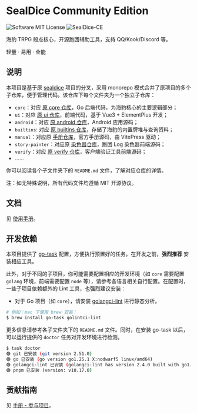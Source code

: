 # SealDice Community Edition

![Software MIT License](https://img.shields.io/badge/license-MIT-brightgreen.svg?style=flat-square)
![SealDice-CE](https://img.shields.io/badge/SealDice--CE-blue)

海豹 TRPG 骰点核心，开源跑团辅助工具，支持 QQ/Kook/Discord 等。

轻量 · 易用 · 全能

## 说明

本项目是基于原 [sealdice](https://github.com/sealdice/sealdice-core) 项目的分叉，采用 monorepo 模式合并了原项目的多个子仓库，便于管理代码。该仓库下每个文件夹为一个独立子仓库：

- `core`：对应 [原 core 仓库](https://github.com/sealdice/sealdice-core)，Go 后端代码，为海豹核心的主要逻辑部分；
- `ui`：对应 [原 ui 仓库](https://github.com/sealdice/sealdice-ui)，前端代码，基于 Vue3 + ElementPlus 开发；
- `android`：对应 [原 android 仓库](https://github.com/sealdice/sealdice-android)，Android 应用源码；
- `builtins`: 对应 [原 builtins 仓库](https://github.com/sealdice/sealdice-builtins)，存储了海豹的内置牌堆与查询资料；
- `manual`：对应原 [手册仓库](https://github.com/sealdice/sealdice-manual-next)，官方手册源码，由 VitePress 驱动；
- `story-painter`：对应原 [染色器仓库](https://github.com/sealdice/story-painter)，跑团 Log 染色器前端源码；
- `verify`：对应 [原 verify 仓库](https://github.com/sealdice/sealdice-verify)，客户端验证工具前端源码；
- ……

你可以阅读各个子文件夹下的 `README.md` 文件，了解对应仓库的详情。

注：如无特殊说明，所有代码文件均遵循 MIT 开源协议。

## 文档

见 [使用手册](https://sealdice-ce.github.io/sealdice-ce/)。

## 开发依赖

本项目提供了 [go-task](https://taskfile.dev/installation) 配置，方便执行预置好的任务。在开发之前，**强烈推荐** 安装相应工具。

此外，对于不同的子项目，你可能需要配置相应的开发环境（如 `core` 需要配置 `golang` 环境，前端需要配置 `node` 等），请参考各语言相关自行配置。在配置时，一些子项目依赖额外的 Lint 工具，也强烈建议安装：

- 对于 Go 项目（如 `core`），请安装 [golangci-lint]((https://golangci-lint.run/welcome/install/#local-installation)) 进行静态分析。

```bash
# 例如：mac 下使用 brew 安装：
$ brew install go-task golintci-lint
```

更多信息请参考各子文件夹下的 `README.md` 文件。同时，在安装 go-task 以后，可以运行提供的 `doctor` 任务对开发环境进行检测。

```bash
$ task doctor
🟢 git 已安装 (git version 2.51.0)
🟢 go 已安装 (go version go1.25.1 X:nodwarf5 linux/amd64)
🟢 golangci-lint 已安装 (golangci-lint has version 2.4.0 built with go1.25.0 from 43d03392 on 2025-08-13T23:36:29Z)
🟢 pnpm 已安装 (version: v10.17.0)
```

## 贡献指南

见 [手册 - 参与项目](https://sealdice-ce.github.io/sealdice-ce/about/develop.html)。
